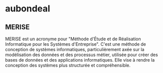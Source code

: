 # aubondeal

## MERISE

MERISE est un acronyme pour "Méthode d'Étude et de Réalisation Informatique pour les Systèmes d'Entreprise". C'est une méthode de conception de systèmes informatiques, particulièrement axée sur la modélisation des données et des processus métier, utilisée pour créer des bases de données et des applications informatiques. Elle vise à rendre la conception des systèmes plus structurée et compréhensible.
